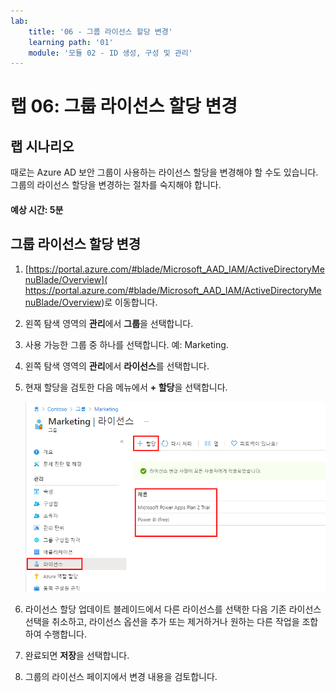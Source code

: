 ```yaml
---
lab:
    title: '06 - 그룹 라이선스 할당 변경'
    learning path: '01'
    module: '모듈 02 - ID 생성, 구성 및 관리'
---
```


# 랩 06: 그룹 라이선스 할당 변경

## 랩 시나리오

때로는 Azure AD 보안 그룹이 사용하는 라이선스 할당을 변경해야 할 수도 있습니다. 그룹의 라이선스 할당을 변경하는 절차를 숙지해야 합니다.

#### 예상 시간: 5분

## 그룹 라이선스 할당 변경

1. [https://portal.azure.com/#blade/Microsoft_AAD_IAM/ActiveDirectoryMenuBlade/Overview]( https://portal.azure.com/#blade/Microsoft_AAD_IAM/ActiveDirectoryMenuBlade/Overview)로 이동합니다.

1. 왼쪽 탐색 영역의 **관리**에서 **그룹**을 선택합니다.

1. 사용 가능한 그룹 중 하나를 선택합니다. 예: Marketing.

1. 왼쪽 탐색 영역의 **관리**에서 **라이선스**를 선택합니다.

1. 현재 할당을 검토한 다음 메뉴에서 **+ 할당**을 선택합니다.

    ![현재 라이선스에 대해 선택된 라이선스 옵션과 강조 표시된 할당 메뉴 옵션을 보여주는 화면 이미지](./media/lp1-mod2-change-group-license.png)

1. 라이선스 할당 업데이트 블레이드에서 다른 라이선스를 선택한 다음 기존 라이선스 선택을 취소하고, 라이선스 옵션을 추가 또는 제거하거나 원하는 다른 작업을 조합하여 수행합니다.

1. 완료되면 **저장**을 선택합니다.

1. 그룹의 라이선스 페이지에서 변경 내용을 검토합니다.
